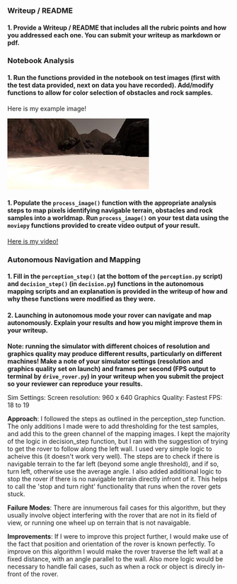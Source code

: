 ### Writeup / README

#### 1. Provide a Writeup / README that includes all the rubric points and how you addressed each one.  You can submit your writeup as markdown or pdf.  

### Notebook Analysis
#### 1. Run the functions provided in the notebook on test images (first with the test data provided, next on data you have recorded). Add/modify functions to allow for color selection of obstacles and rock samples.
Here is my example image!

![alt text](misc/rover_img.jpg)

#### 1. Populate the `process_image()` function with the appropriate analysis steps to map pixels identifying navigable terrain, obstacles and rock samples into a worldmap.  Run `process_image()` on your test data using the `moviepy` functions provided to create video output of your result. 

[Here is my video!](output/test_mapping.mp4)

### Autonomous Navigation and Mapping

#### 1. Fill in the `perception_step()` (at the bottom of the `perception.py` script) and `decision_step()` (in `decision.py`) functions in the autonomous mapping scripts and an explanation is provided in the writeup of how and why these functions were modified as they were.


#### 2. Launching in autonomous mode your rover can navigate and map autonomously.  Explain your results and how you might improve them in your writeup.  

**Note: running the simulator with different choices of resolution and graphics quality may produce different results, particularly on different machines!  Make a note of your simulator settings (resolution and graphics quality set on launch) and frames per second (FPS output to terminal by `drive_rover.py`) in your writeup when you submit the project so your reviewer can reproduce your results.**

Sim Settings:
Screen resolution: 960 x 640
Graphics Quality: Fastest
FPS: 18 to 19

**Approach**:
I followed the steps as outlined in the perception_step function. The only additions 
I made were to add thresholding for the test samples, and add this to the green
channel of the mapping images.
I kept the majority of the logic in decision_step function, but I ran with the
suggestion of trying to get the rover to follow along the left wall. I used very simple logic to acheive this (it doesn't work very well). The steps are to check if there is
navigable terrain to the far left (beyond some angle threshold), and if so, turn
left, otherwise use the average angle. I also added additional logic to
stop the rover if there is no navigable terrain directly infront of it. This
helps to call the 'stop and turn right' functionality that runs when the rover
gets stuck.

**Failure Modes**:
There are innumerous fail cases for this algorithm, but they usually involve
object interfering with the rover that are not in its field of view, or running
one wheel up on terrain that is not navaigable.

**Improvements**:
If I were to improve this project further, I would make use of the fact that 
position and orientation of the rover is known perfectly. To improve on this algorithm
I would make the rover traverse the left wall at a fixed distance, with an angle parallel to the wall. Also more logic would be necessary to handle fail cases, such as when a rock or object is direcly in-front of the rover.
